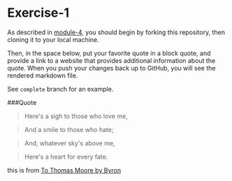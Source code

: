 # Exercise-1

As described in [module-4](https://github.com/INFO-201/m4-git-intro), you should begin by forking this repository, then cloning it to your local machine.

Then, in the space below, put your favorite quote in a block quote, and provide a link to a website that provides additional information about the quote. When you push your changes back up to GitHub, you will see the rendered markdown file.

See `complete` branch for an example.

###Quote
>Here's a sigh to those who love me,

>And a smile to those who hate;

>And, whatever sky's above me,

>Here's a heart for every fate.

this is from [To Thomas Moore by Byron](http://www.online-literature.com/byron/703/)